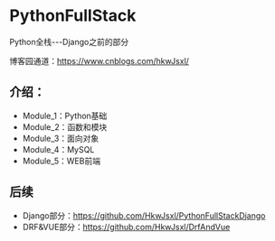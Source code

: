 # PythonFullStack

Python全栈---Django之前的部分

博客园通道：https://www.cnblogs.com/hkwJsxl/

## 介绍：

- Module_1：Python基础
- Module_2：函数和模块
- Module_3：面向对象
- Module_4：MySQL
- Module_5：WEB前端

## 后续

- Django部分：https://github.com/HkwJsxl/PythonFullStackDjango
- DRF&VUE部分：https://github.com/HkwJsxl/DrfAndVue
